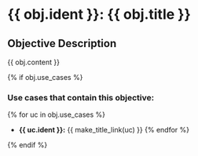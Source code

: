 # {{ obj.ident }}: {{ obj.title }}

## Objective Description

{{ obj.content }}

{% if obj.use_cases %}

### Use cases that contain this objective:

{% for uc in obj.use_cases %}
* **{{ uc.ident }}:** {{ make_title_link(uc) }}
{% endfor %}

{% endif %}
